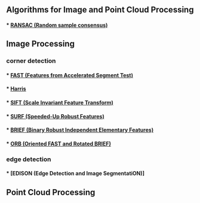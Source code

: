 ## Algorithms for Image and Point Cloud Processing
#### * [RANSAC (Random sample consensus)](https://scikit-learn.org/stable/auto_examples/linear_model/plot_ransac.html)

## Image Processing
### corner detection
#### * [FAST (Features from Accelerated Segment Test)](https://medium.com/@deepanshut041/introduction-to-fast-features-from-accelerated-segment-test-4ed33dde6d65)
#### * [Harris](https://en.wikipedia.org/wiki/Harris_Corner_Detector)
#### * [SIFT (Scale Invariant Feature Transform)](https://medium.com/@deepanshut041/introduction-to-sift-scale-invariant-feature-transform-65d7f3a72d40)
#### * [SURF (Speeded-Up Robust Features)](https://en.wikipedia.org/wiki/Speeded_up_robust_features)
#### * [BRIEF (Binary Robust Independent Elementary Features)](https://link.springer.com/chapter/10.1007/978-3-642-15561-1_56)
#### * [ORB (Oriented FAST and Rotated BRIEF)](http://www.willowgarage.com/sites/default/files/orb_final.pdf)
### edge detection
#### * [EDISON (Edge Detection and Image SegmentatiON)]

## Point Cloud Processing
